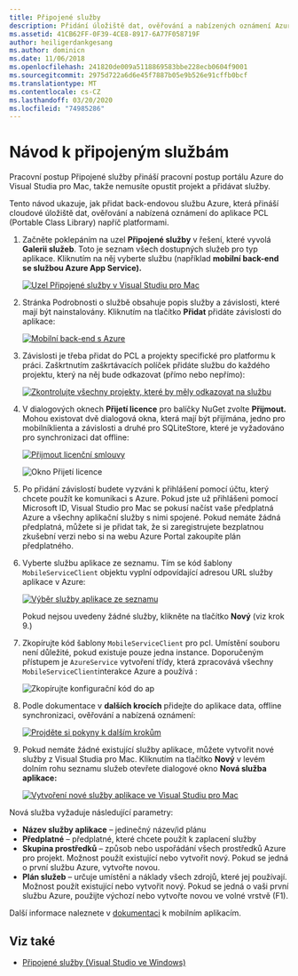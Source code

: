 ```yaml
---
title: Připojené služby
description: Přidání úložiště dat, ověřování a nabízených oznámení Azure do mobilních aplikací z Visual Studia pro Mac
ms.assetid: 41CB62FF-0F39-4CE8-8917-6A77F058719F
author: heiligerdankgesang
ms.author: dominicn
ms.date: 11/06/2018
ms.openlocfilehash: 241820de009a5118869583bbe228ecb0604f9001
ms.sourcegitcommit: 2975d722a6d6e45f7887b05e9b526e91cffb0bcf
ms.translationtype: MT
ms.contentlocale: cs-CZ
ms.lasthandoff: 03/20/2020
ms.locfileid: "74985286"
---
```

# <a name="connected-services-walkthrough"></a>Návod k připojeným službám

Pracovní postup Připojené služby přináší pracovní postup portálu Azure do Visual Studia pro Mac, takže nemusíte opustit projekt a přidávat služby.

Tento návod ukazuje, jak přidat back-endovou službu Azure, která přináší cloudové úložiště dat, ověřování a nabízená oznámení do aplikace PCL (Portable Class Library) napříč platformami.

1. Začněte poklepáním na uzel **Připojené služby** v řešení, které vyvolá **Galerii služeb**.
  Toto je seznam všech dostupných služeb pro typ aplikace. Kliknutím na něj vyberte službu (například **mobilní back-end se službou Azure App Service).**

    [![Uzel Připojené služby v Visual Studiu pro Mac](media/connected-services-image001-sml.png "Uzel Připojené služby v Visual Studiu pro Mac")](media/connected-services-image001.png#lightbox)

2. Stránka Podrobnosti o službě obsahuje popis služby a závislosti, které mají být nainstalovány.
  Kliknutím na tlačítko **Přidat** přidáte závislosti do aplikace:

    [![Mobilní back-end s Azure](media/connected-services-image002-sml.png "Mobilní back-end s Azure")](media/connected-services-image002.png#lightbox)

3. Závislosti je třeba přidat do PCL a projekty specifické pro platformu k práci.
  Zaškrtnutím zaškrtávacích políček přidáte službu do každého projektu, který na něj bude odkazovat (přímo nebo nepřímo):

    [![Zkontrolujte všechny projekty, které by měly odkazovat na službu](media/connected-services-image003-sml.png "Zkontrolujte všechny projekty, které by měly odkazovat na službu")](media/connected-services-image003.png#lightbox)

4. V dialogových oknech **Přijetí licence** pro balíčky NuGet zvolte **Přijmout.**
  Mohou existovat dvě dialogová okna, která mají být přijímána, jedno pro mobilníklienta a závislosti a druhé pro SQLiteStore, které je vyžadováno pro synchronizaci dat offline:

    [![Přijmout licenční smlouvy](media/connected-services-image004-sml.png "Přijmout licenční smlouvy")](media/connected-services-image004.png#lightbox)

    ![Okno Přijetí licence](media/connected-services-image005.png "Okno Přijetí licence")

5. Po přidání závislostí budete vyzváni k přihlášení pomocí účtu, který chcete použít ke komunikaci s Azure.
  Pokud jste už přihlášeni pomocí Microsoft ID, Visual Studio pro Mac se pokusí načíst vaše předplatná Azure a všechny aplikační služby s nimi spojené. Pokud nemáte žádná předplatná, můžete si je přidat tak, že si zaregistrujete bezplatnou zkušební verzi nebo si na webu Azure Portal zakoupíte plán předplatného.

6. Vyberte službu aplikace ze seznamu. Tím se kód šablony `MobileServiceClient` objektu vyplní odpovídající adresou URL služby aplikace v Azure:

    [![Výběr služby aplikace ze seznamu](media/connected-services-image006-sml.png "Výběr služby aplikace ze seznamu")](media/connected-services-image006.png#lightbox)

    Pokud nejsou uvedeny žádné služby, klikněte na tlačítko **Nový** (viz krok 9.)

7. Zkopírujte kód šablony `MobileServiceClient` pro pcl. Umístění souboru není důležité, pokud existuje pouze jedna instance.
  Doporučeným přístupem je `AzureService` vytvoření třídy, která zpracovává všechny `MobileServiceClient`interakce Azure a používá :

    ![Zkopírujte konfigurační kód do ap](media/connected-services-image007.png "Kopírování konfiguračního kódu do aplikace")

8. Podle dokumentace v **dalších krocích** přidejte do aplikace data, offline synchronizaci, ověřování a nabízená oznámení:

    [![Projděte si pokyny k dalším krokům](media/connected-services-image008-sml.png "Projděte si pokyny k dalším krokům")](media/connected-services-image008.png#lightbox)

9. Pokud nemáte žádné existující služby aplikace, můžete vytvořit nové služby z Visual Studia pro Mac.
  Kliknutím na tlačítko **Nový** v levém dolním rohu seznamu služeb otevřete dialogové okno **Nová služba aplikace:**

    [![Vytvoření nové služby aplikace ve Visual Studiu pro Mac](media/connected-services-image009-sml.png "Vytvoření nové služby aplikace ve Visual Studiu pro Mac")](media/connected-services-image009.png#lightbox)

Nová služba vyžaduje následující parametry:

- **Název služby aplikace** – jedinečný název/id plánu
- **Předplatné** – předplatné, které chcete použít k zaplacení služby
- **Skupina prostředků** – způsob nebo uspořádání všech prostředků Azure pro projekt. Možnost použít existující nebo vytvořit nový. Pokud se jedná o první službu Azure, vytvořte novou.
- **Plán služeb** – určuje umístění a náklady všech zdrojů, které jej používají. Možnost použít existující nebo vytvořit nový. Pokud se jedná o vaši první službu Azure, použijte výchozí nebo vytvořte novou ve volné vrstvě (F1).

Další informace naleznete v [dokumentaci](/azure/app-service-mobile/) k mobilním aplikacím.

## <a name="see-also"></a>Viz také

- [Připojené služby (Visual Studio ve Windows)](/visualstudio/azure/vs-azure-tools-connected-services-storage)